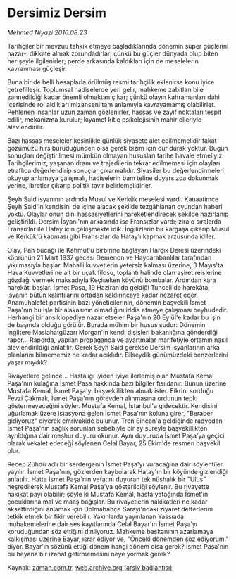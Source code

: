 # Dersimiz Dersim

*Mehmed Niyazi 2010.08.23*

<td class="news-spot">
<p>Tarihçiler bir mevzuu tahkik etmeye başladıklarında dönemin süper güçlerini nazar-ı dikkate almak zorundadırlar; çünkü bu güçler dünyada olup biten her şeyle ilgilenirler; perde arkasında kaldıkları için de meselelerin kavranması güçleşir.</p>
<p><p>Buna bir de belli hesaplarla örülmüş resmi tarihçilik eklenirse konu iyice çetrefilleşir. Toplumsal hadiselerde yeri gelir, mahkeme zabıtları bile zannedildiği kadar önemli olmaktan çıkar; çünkü olayın kahramanları dahi içerisinde rol aldıkları mizanseni tam anlamıyla kavrayamamış olabilirler. Pehlenen insanlar uzun zaman gözlenirler, hassas ve zayıf noktaları tespit edilir, mekanizma kurulur; kıyamet kitle psikolojisinin mahir elleriyle alevlendirilir.
<p>Bazı hassas meseleler kesinlikle günlük siyasete alet edilmemelidir fakat gözümüzü hırs bürüdüğünden olsa gerek bizim için dur durak yoktur. Bugün sonuçları değiştirilmesi mümkün olmayan hususları tarihe havale etmeliyiz. Tarihçilerimiz, yaşanan dram ve trajedilerin tekrar edilmemesi için olayları etraflıca değerlendirip sonuçlar çıkarmalıdır. Siyasiler bu değerlendirmeleri okuyup anlamaya çalışmalı, hadiselerin bam teline duyarsızca dokunmak yerine, ibretler çıkarıp politik tavır belirlemelidirler.
<p>Şeyh Said isyanının ardında Musul ve Kerkük meselesi vardı. Kanaatimce Şeyh Said'in kendisini de içine alacak şekilde tezgâhlanan oyundan haberi yoktu. Olaylar onun dini hassasiyetlerini hareketlendirecek şekilde hazırlanıp geliştirildi. Dersim İsyanı'nın arkasında ise Fransızlar vardı; zira o sıralarda Fransızlar ile Hatay için çekişmekte idik. İngilizlerin bir kargaşa çıkarıp Musul ve Kerkük'ü kapması gibi Fransızlar da Hatay'ı kapmak arzusunda idiler.
<p>Olay, Pah bucağı ile Kahmut'u birbirine bağlayan Harçık Deresi üzerindeki köprünün 21 Mart 1937 gecesi Demenon ve Haydarabanlılar tarafından yıkılmasıyla başlar. Mahalli kuvvetlerin yetersiz kalması üzerine, 3 Mayıs'ta Hava Kuvvetleri'ne ait bir uçak filosu, toplantı halinde olan aşiret reislerine gözdağı vermek maksadıyla Keçiseken köyünü bombalar. Ardından kara harekâtı başlar. İsmet Paşa, 19 Haziran'da geldiği Tunceli'de harekâta, isyanın bütün kalıntılarını ortadan kaldırıncaya kadar nezaret eder. Anamuhalefet partisinin bazı yöneticilerinin, dönemin başvekili İsmet Paşa'nın bu işle bir alakasının olmadığını iddia etmeye çalışması beyhudedir. Herhangi bir ansiklopediye nazar etseler Paşa'nın 20 Eylül'e kadar bu işin de başında olduğu görülür. Burada mühim bir husus şudur: Dönemin İngiltere Maslahatgüzarı Morgan'ın kendi dışişleri bakanlığına gönderdiği rapor... Raporda, yapılan propaganda ve ayartmalar marifetiyle ortamın nasıl alevlendirildiği anlatılır. Gerek Şeyh Said gerekse Dersim isyanlarının arka planlarını bilmememiz ne kadar acıklıdır. Bilseydik günümüzdeki benzerlerini yaşar mıydık?
<p>Rivayetlere gelince... Hastalığı iyiden iyiye ilerlemiş olan Mustafa Kemal Paşa'nın kulağına İsmet Paşa hakkında bazı bilgiler fısıldanır. Bunun üzerine Mustafa Kemal, İsmet Paşa'yı başvekillikten almak ister. Fikrini sorduğu Fevzi Çakmak, İsmet Paşa'nın görevden alınmasına ordunun tepki göstermeyeceğini söyler. Mustafa Kemal, İstanbul'a gidecektir. Kendisini uğurlamak üzere istasyona gelen İsmet Paşa'nın koluna girer, "Beraber gidiyoruz" diyerek emrivakide bulunur. Tren Sincan'a geldiğinde radyodan İsmet Paşa'nın sağlık sorunları sebebiyle bir ay süreyle başvekillikten ayrıldığına dair meşhur duyuru okunur. Aynı duyuruda İsmet Paşa'ya geçici olarak vekalet edeceği söylenen Celal Bayar, 25 Ekim'de resmen başvekil olur.
<p>Recep Zühdü adlı bir serdergenin İsmet Paşa'yı vuracağına dair söylentiler yayılır. İsmet Paşa'nın, gözlerden kaybolarak Hatay'ın bir köyünde gizlendiği anlatılır. Hatta İsmet Paşa'nın vefatını duyuran tek nüshalık bir "Ulus" neşredilerek Mustafa Kemal Paşa'ya gösterildiği söylenir. Bu rivayette hakikat payı olabilir; şöyle ki Mustafa Kemal, hasta yatağında İsmet'in çocuklarına mal ve maaş bağışlar. Bu rivayetlerin hakikatleri ne kadar aksettirdiğini anlamak için Dolmabahçe Sarayı'ndaki ziyaret defterlerini tetkik etmek bir fikir verebilir. Yakınlarda yayınlanan Yassıada muhakemelerine dair ses kayıtlarında Celal Bayar'ın İsmet Paşa'yı koruduğundan söz ettiğini dinliyoruz. Mahkeme başkanının azarlamaya kalkışması üzerine Bayar, ısrar ediyor ve, "Önceki dönemden söz ediyorum." diyor. Bayar'ın sözünü ettiği dönem hangi dönem olsa gerek? İsmet Paşa'nın bu beyana bir izahat getirmemesini neye yormak gerek? </p>
<a href="http://web.archive.org/web/20101130223318/mailto:m.niyazi@zaman.com.tr">
</a></p></p></p></p></p></p></td>

Kaynak: [zaman.com.tr](http://zaman.com.tr/yazar.do?yazino=1018874), [web.archive.org (arşiv bağlantısı)](http://web.archive.org/web/20101130223318/http://zaman.com.tr/yazar.do?yazino=1018874)
